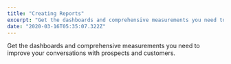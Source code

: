 ```yaml
---
title: "Creating Reports"
excerpt: "Get the dashboards and comprehensive measurements you need to improve your conversations with prospects and customers."
date: "2020-03-16T05:35:07.322Z"
---
```


Get the dashboards and comprehensive measurements you need to improve your conversations with prospects and customers.
